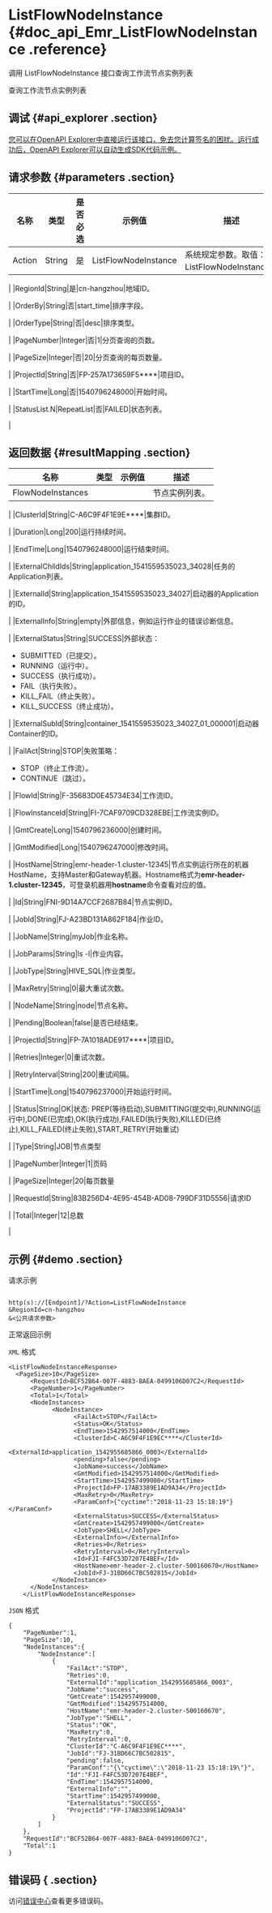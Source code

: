 # ListFlowNodeInstance {#doc_api_Emr_ListFlowNodeInstance .reference}

调用 ListFlowNodeInstance 接口查询工作流节点实例列表

查询工作流节点实例列表

## 调试 {#api_explorer .section}

[您可以在OpenAPI Explorer中直接运行该接口，免去您计算签名的困扰。运行成功后，OpenAPI Explorer可以自动生成SDK代码示例。](https://api.aliyun.com/#product=Emr&api=ListFlowNodeInstance&type=RPC&version=2016-04-08)

## 请求参数 {#parameters .section}

|名称|类型|是否必选|示例值|描述|
|--|--|----|---|--|
|Action|String|是|ListFlowNodeInstance|系统规定参数。取值：ListFlowNodeInstance。

 |
|RegionId|String|是|cn-hangzhou|地域ID。

 |
|OrderBy|String|否|start\_time|排序字段。

 |
|OrderType|String|否|desc|排序类型。

 |
|PageNumber|Integer|否|1|分页查询的页数。

 |
|PageSize|Integer|否|20|分页查询的每页数量。

 |
|ProjectId|String|否|FP-257A173659F5\*\*\*\*|项目ID。

 |
|StartTime|Long|否|1540796248000|开始时间。

 |
|StatusList.N|RepeatList|否|FAILED|状态列表。

 |

## 返回数据 {#resultMapping .section}

|名称|类型|示例值|描述|
|--|--|---|--|
|FlowNodeInstances| | |节点实例列表。

 |
|ClusterId|String|C-A6C9F4F1E9E\*\*\*\*|集群ID。

 |
|Duration|Long|200|运行持续时间。

 |
|EndTime|Long|1540796248000|运行结束时间。

 |
|ExternalChildIds|String|application\_1541559535023\_34028|任务的Application列表。

 |
|ExternalId|String|application\_1541559535023\_34027|启动器的Application的ID。

 |
|ExternalInfo|String|empty|外部信息，例如运行作业的错误诊断信息。

 |
|ExternalStatus|String|SUCCESS|外部状态：

 -   SUBMITTED（已提交）。
-   RUNNING（运行中）。
-   SUCCESS（执行成功）。
-   FAIL（执行失败）。
-   KILL\_FAIL（终止失败）。
-   KILL\_SUCCESS（终止成功）。

 |
|ExternalSubId|String|container\_1541559535023\_34027\_01\_000001|启动器Container的ID。

 |
|FailAct|String|STOP|失败策略：

 -   STOP（终止工作流）。
-   CONTINUE（跳过）。

 |
|FlowId|String|F-35683D0E45734E34|工作流ID。

 |
|FlowInstanceId|String|FI-7CAF9709CD328EBE|工作流实例ID。

 |
|GmtCreate|Long|1540796236000|创建时间。

 |
|GmtModified|Long|1540796247000|修改时间。

 |
|HostName|String|emr-header-1.cluster-12345|节点实例运行所在的机器HostName，支持Master和Gateway机器。Hostname格式为**emr-header-1.cluster-12345**，可登录机器用**hostname**命令查看对应的值。

 |
|Id|String|FNI-9D14A7CCF2687B84|节点实例ID。

 |
|JobId|String|FJ-A23BD131A862F184|作业ID。

 |
|JobName|String|myJob|作业名称。

 |
|JobParams|String|ls -l|作业内容。

 |
|JobType|String|HIVE\_SQL|作业类型。

 |
|MaxRetry|String|0|最大重试次数。

 |
|NodeName|String|node|节点名称。

 |
|Pending|Boolean|false|是否已经结束。

 |
|ProjectId|String|FP-7A1018ADE917\*\*\*\*|项目ID。

 |
|Retries|Integer|0|重试次数。

 |
|RetryInterval|String|200|重试间隔。

 |
|StartTime|Long|1540796237000|开始运行时间。

 |
|Status|String|OK|状态: PREP\(等待启动\),SUBMITTING\(提交中\),RUNNING\(运行中\),DONE\(已完成\),OK\(执行成功\),FAILED\(执行失败\),KILLED\(已终止\),KILL\_FAILED\(终止失败\),START\_RETRY\(开始重试\)

 |
|Type|String|JOB|节点类型

 |
|PageNumber|Integer|1|页码

 |
|PageSize|Integer|20|每页数量

 |
|RequestId|String|83B256D4-4E95-454B-AD08-799DF31D5556|请求ID

 |
|Total|Integer|12|总数

 |

## 示例 {#demo .section}

请求示例

``` {#request_demo}

http(s)://[Endpoint]/?Action=ListFlowNodeInstance
&RegionId=cn-hangzhou
&<公共请求参数>

```

正常返回示例

`XML` 格式

``` {#xml_return_success_demo}
<ListFlowNodeInstanceResponse>
  <PageSize>10</PageSize>
	  <RequestId>BCF52B64-007F-4883-BAEA-0499106D07C2</RequestId>
	  <PageNumber>1</PageNumber>
	  <Total>1</Total>
	  <NodeInstances>
		    <NodeInstance>
			      <FailAct>STOP</FailAct>
			      <Status>OK</Status>
			      <EndTime>1542957514000</EndTime>
			      <ClusterId>C-A6C9F4F1E9EC****</ClusterId>
			      <ExternalId>application_1542955685866_0003</ExternalId>
			      <pending>false</pending>
			      <JobName>success</JobName>
			      <GmtModified>1542957514000</GmtModified>
			      <StartTime>1542957499000</StartTime>
			      <ProjectId>FP-17AB3389E1AD9A34</ProjectId>
			      <MaxRetry>0</MaxRetry>
			      <ParamConf>{"cyctime":"2018-11-23 15:18:19"}</ParamConf>
			      <ExternalStatus>SUCCESS</ExternalStatus>
			      <GmtCreate>1542957499000</GmtCreate>
			      <JobType>SHELL</JobType>
			      <ExternalInfo></ExternalInfo>
			      <Retries>0</Retries>
			      <RetryInterval>0</RetryInterval>
			      <Id>FJI-F4FC53D7207E4BEF</Id>
			      <HostName>emr-header-2.cluster-500160670</HostName>
			      <JobId>FJ-31BD66C7BC502815</JobId>
		    </NodeInstance>
	  </NodeInstances>
	</ListFlowNodeInstanceResponse>
```

`JSON` 格式

``` {#json_return_success_demo}
{
	"PageNumber":1,
	"PageSize":10,
	"NodeInstances":{
		"NodeInstance":[
			{
				"FailAct":"STOP",
				"Retries":0,
				"ExternalId":"application_1542955685866_0003",
				"JobName":"success",
				"GmtCreate":1542957499000,
				"GmtModified":1542957514000,
				"HostName":"emr-header-2.cluster-500160670",
				"JobType":"SHELL",
				"Status":"OK",
				"MaxRetry":0,
				"RetryInterval":0,
				"ClusterId":"C-A6C9F4F1E9EC****",
				"JobId":"FJ-31BD66C7BC502815",
				"pending":false,
				"ParamConf":"{\"cyctime\":\"2018-11-23 15:18:19\"}",
				"Id":"FJI-F4FC53D7207E4BEF",
				"EndTime":1542957514000,
				"ExternalInfo":"",
				"StartTime":1542957499000,
				"ExternalStatus":"SUCCESS",
				"ProjectId":"FP-17AB3389E1AD9A34"
			}
		]
	},
	"RequestId":"BCF52B64-007F-4883-BAEA-0499106D07C2",
	"Total":1
}
```

## 错误码 { .section}

访问[错误中心](https://error-center.alibabacloud.com/status/product/Emr)查看更多错误码。

